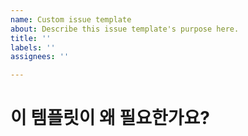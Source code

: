 ```yaml
---
name: Custom issue template
about: Describe this issue template's purpose here.
title: ''
labels: ''
assignees: ''

---
```


# 이 템플릿이 왜 필요한가요?
